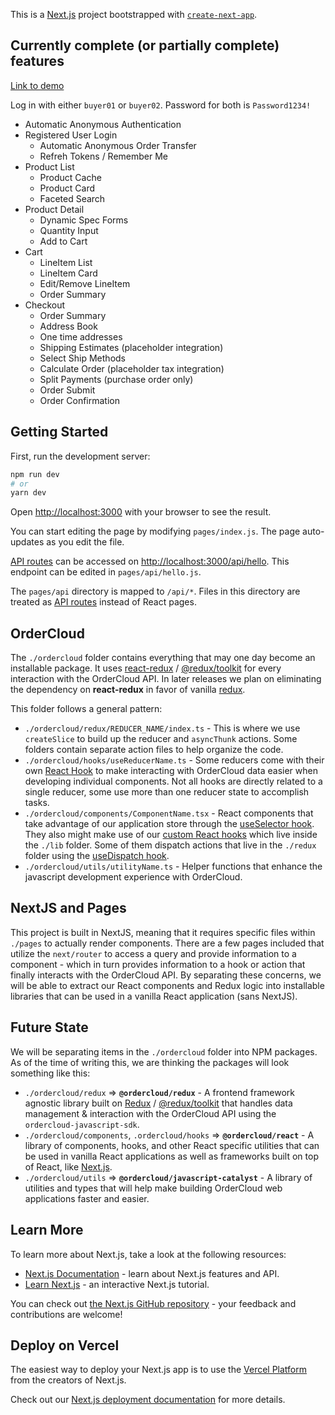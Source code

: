 This is a [Next.js](https://nextjs.org/) project bootstrapped with [`create-next-app`](https://github.com/vercel/next.js/tree/canary/packages/create-next-app).

## Currently complete (or partially complete) features

[Link to demo](https://headstart-nextjs.vercel.app/)

Log in with either `buyer01` or `buyer02`. Password for both is `Password1234!`

* Automatic Anonymous Authentication
* Registered User Login
    * Automatic Anonymous Order Transfer
    * Refreh Tokens / Remember Me
* Product List
    * Product Cache
    * Product Card
    * Faceted Search
* Product Detail
    * Dynamic Spec Forms
    * Quantity Input
    * Add to Cart
* Cart
   * LineItem List
   * LineItem Card
   * Edit/Remove LineItem
   * Order Summary
* Checkout
    * Order Summary
    * Address Book
    * One time addresses
    * Shipping Estimates (placeholder integration)
    * Select Ship Methods
    * Calculate Order (placeholder tax integration)
    * Split Payments (purchase order only)
    * Order Submit
    * Order Confirmation

## Getting Started

First, run the development server:

```bash
npm run dev
# or
yarn dev
```

Open [http://localhost:3000](http://localhost:3000) with your browser to see the result.

You can start editing the page by modifying `pages/index.js`. The page auto-updates as you edit the file.

[API routes](https://nextjs.org/docs/api-routes/introduction) can be accessed on [http://localhost:3000/api/hello](http://localhost:3000/api/hello). This endpoint can be edited in `pages/api/hello.js`.

The `pages/api` directory is mapped to `/api/*`. Files in this directory are treated as [API routes](https://nextjs.org/docs/api-routes/introduction) instead of React pages.

## OrderCloud

The `./ordercloud` folder contains everything that may one day become an installable package. It uses [react-redux](https://react-redux.js.org/) / [@redux/toolkit](https://redux-toolkit.js.org/) for every interaction with the OrderCloud API. In later releases we plan on eliminating the dependency on **react-redux** in favor of vanilla [redux](https://github.com/reduxjs/redux).

This folder follows a general pattern:

- `./ordercloud/redux/REDUCER_NAME/index.ts` - This is where we use `createSlice` to build up the reducer and `asyncThunk` actions. Some folders contain separate action files to help organize the code.
- `./ordercloud/hooks/useReducerName.ts` - Some reducers come with their own [React Hook](https://reactjs.org/docs/hooks-intro.html) to make interacting with OrderCloud data easier when developing individual components. Not all hooks are directly related to a single reducer, some use more than one reducer state to accomplish tasks.
- `./ordercloud/components/ComponentName.tsx` - React components that take advantage of our application store through the [useSelector hook](https://react-redux.js.org/api/hooks#useselector). They also might make use of our [custom React hooks](https://reactjs.org/docs/hooks-custom.html) which live inside the `./lib` folder. Some of them dispatch actions that live in the `./redux` folder using the [useDispatch hook](https://react-redux.js.org/api/hooks#usedispatch).
- `./ordercloud/utils/utilityName.ts` - Helper functions that enhance the javascript development experience with OrderCloud.

## NextJS and Pages

This project is built in NextJS, meaning that it requires specific files within `./pages` to actually render components. There are a few pages included that utilize the `next/router` to access a query and provide information to a component - which in turn provides information to a hook or action that finally interacts with the OrderCloud API. By separating these concerns, we will be able to extract our React components and Redux logic into installable libraries that can be used in a vanilla React application (sans NextJS).

## Future State
We will be separating items in the `./ordercloud` folder into NPM packages. As of the time of writing this, we are thinking the packages will look something like this:

- `./ordercloud/redux` => **`@ordercloud/redux`** - A frontend framework agnostic library built on [Redux](https://github.com/reduxjs/redux) / [@redux/toolkit](https://redux-toolkit.js.org/) that handles data management & interaction with the OrderCloud API using the `ordercloud-javascript-sdk`.
- `./ordercloud/components`, `.ordercloud/hooks` => **`@ordercloud/react`** - A library of components, hooks, and other React specific utilities that can be used in vanilla React applications as well as frameworks built on top of React, like [Next.js](https://nextjs.org/).
- `./ordercloud/utils` => **`@ordercloud/javascript-catalyst`** - A library of utilities and types that will help make building OrderCloud web applications faster and easier.

## Learn More

To learn more about Next.js, take a look at the following resources:

- [Next.js Documentation](https://nextjs.org/docs) - learn about Next.js features and API.
- [Learn Next.js](https://nextjs.org/learn) - an interactive Next.js tutorial.

You can check out [the Next.js GitHub repository](https://github.com/vercel/next.js/) - your feedback and contributions are welcome!

## Deploy on Vercel

The easiest way to deploy your Next.js app is to use the [Vercel Platform](https://vercel.com/new?utm_medium=default-template&filter=next.js&utm_source=create-next-app&utm_campaign=create-next-app-readme) from the creators of Next.js.

Check out our [Next.js deployment documentation](https://nextjs.org/docs/deployment) for more details.
